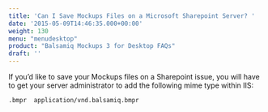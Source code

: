 ```yaml
---
title: 'Can I Save Mockups Files on a Microsoft Sharepoint Server? '
date: '2015-05-09T14:46:35.000+00:00'
weight: 130
menu: "menudesktop"
product: "Balsamiq Mockups 3 for Desktop FAQs"
draft: ''
---
```

If you’d like to save your Mockups files on a Sharepoint issue, you will have to get your server administrator to add the following mime type within IIS:

`.bmpr  application/vnd.balsamiq.bmpr`
